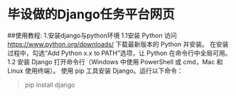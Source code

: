 # 毕设做的Django任务平台网页
##使用教程:
1.安装django与python环境
1.1安装 Python
访问 https://www.python.org/downloads/ 下载最新版本的 Python 并安装。
在安装过程中，勾选“Add Python x.x to PATH”选项，让 Python 在命令行中全局可用。
1.2
安装 Django
打开命令行（Windows 中使用 PowerShell 或 cmd，Mac 和 Linux 使用终端）。
使用 pip 工具安装 Django。运行以下命令：
>pip install django

